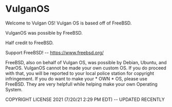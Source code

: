 # VulganOS
Welcome to Vulgan OS! Vulgan OS is based off of FreeBSD.


VulganOS was possible by FreeBSD.

Half credit to FreeBSD.


Support FreeBSD! -- https://www.freebsd.org/


FreeBSD, also on behalf of Vulgan OS, was possible by Debian, Ubuntu, and PearOS. VulganOS cannot be made your own custom OS. If you do proceed with that, you will be reported to your local police station for copyright infringement. If you do want to make your * OWN * OS, please use FreeBSD. They are very helpfull while helping make your own Operating System.



COPYRIGHT LICENSE 2021 (7/20/21 2:29 PM EDT) -- UPDATED RECENTLY
